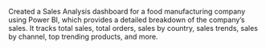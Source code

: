 Created a Sales Analysis dashboard for a food manufacturing company using Power BI, which provides a detailed breakdown of the company’s sales. It tracks total sales, total orders, sales by country, sales trends, sales by channel, top trending products, and more.
